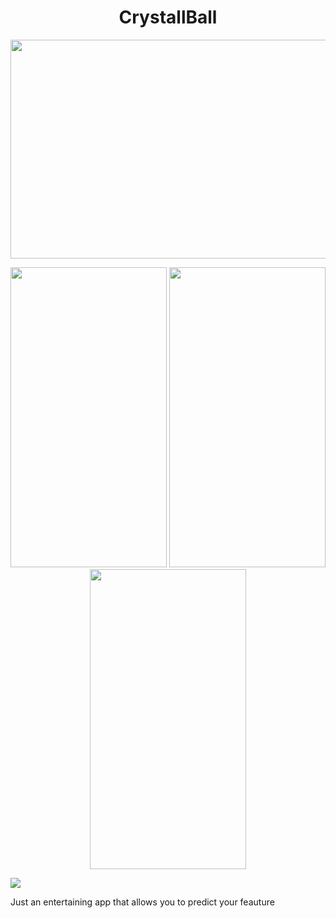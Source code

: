 <h1 align="center">CrystallBall</h1>
<p align="center">
<img src="https://user-images.githubusercontent.com/117910179/201113654-3dfc90b3-3583-4b43-b58b-ed4a1b402bb8.png" width="650" height="350">
  

<div class="box">
  <p align="center">  
   <img src="https://user-images.githubusercontent.com/117910179/201110324-8f8c012e-b8f4-409e-a30f-3d9ae1047efd.PNG" width="250" height="480">
   <img src="https://user-images.githubusercontent.com/117910179/201116502-ec277605-5ade-4fd3-83a7-0efced43117d.PNG" width="250" height="480">
    <img src="https://user-images.githubusercontent.com/117910179/201117755-032144c0-92bd-46e3-baf0-953721402604.PNG" width="250" height="480">
</div>

<div class="box1">
  <img src="https://user-images.githubusercontent.com/117910179/201118016-a8702760-28fc-4720-8267-d9c902f6a30c.PNG">
</div>

Just an entertaining app that allows you to predict your feauture   


